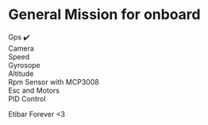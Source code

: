 # General Mission for onboard

Gps  ✔️\
Camera\
Speed\
Gyrosope\
Altitude\
Rpm Sensor with MCP3008\
Esc and Motors\
PID Control

Etibar Forever <3




